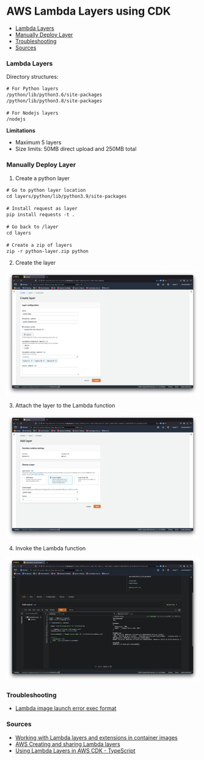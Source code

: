 # AWS Lambda Layers using CDK

* [Lambda Layers](#lambda-layers)
* [Manually Deploy Layer](#manually-deploy-layer)
* [Troubleshooting](#troubleshooting)
* [Sources](#sources)

### Lambda Layers
Directory structures: 
```shell
# For Python layers
/python/lib/python3.6/site-packages
/python/lib/python3.8/site-packages

# For Nodejs layers
/nodejs
```
**Limitations**
* Maximum 5 layers
* Size limits: 50MB direct upload and 250MB total


### Manually Deploy Layer
1. Create a python layer 
```shell
# Go to python layer location
cd layers/python/lib/python3.9/site-packages

# Install request as layer
pip install requests -t .

# Go back to /layer
cd layers

# Create a zip of layers
zip -r python-layer.zip python
```
2. Create the layer 

![](images/create-layer.png)

3. Attach the layer to the Lambda function 

![](images/attach-layer.png)

4. Invoke the Lambda function

![](/images/invoke-function.png)


### Troubleshooting

* [Lambda image launch error exec format](https://stackoverflow.com/questions/68247643/aws-lambda-alpine-python-container-shows-image-launch-error-exec-format-error)

### Sources

* [Working with Lambda layers and extensions in container images](https://aws.amazon.com/blogs/compute/working-with-lambda-layers-and-extensions-in-container-images/)
* [AWS Creating and sharing Lambda layers](https://docs.aws.amazon.com/lambda/latest/dg/configuration-layers.html)
* [Using Lambda Layers in AWS CDK - TypeScript](https://bobbyhadz.com/blog/aws-cdk-lambda-layers)